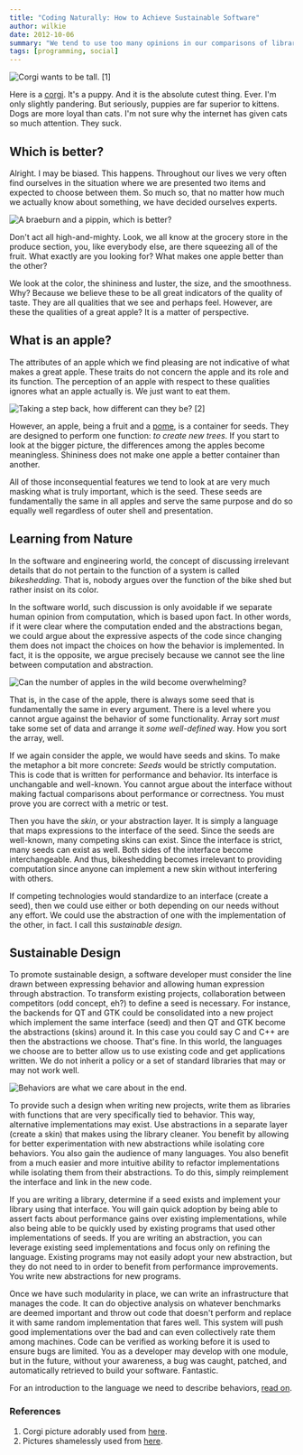 ```yaml
---
title: "Coding Naturally: How to Achieve Sustainable Software"
author: wilkie
date: 2012-10-06
summary: "We tend to use too many opinions in our comparisons of libraries and frameworks. This is systemic and relates to a problem that we, socially, are not organizing code effectively for objective reuse. We can fix this with a better infrastructure that puts objective metrics first and describes computation rather than human expression. We can find better ways of expression using abstractions on top."
tags: [programming, social]
---
```


![Corgi wants to be tall. [1]](corgi.png)

Here is a [corgi](https://imgur.com/r/corgi). It's a puppy. And it is the absolute cutest thing. Ever. I'm only slightly pandering.
But seriously, puppies are far superior to kittens. Dogs are more loyal than cats. I'm not sure why the
internet has given cats so much attention. They suck.

## Which is better?

Alright. I may be biased. This happens. Throughout our lives we very often find ourselves in the situation where we are presented two items and
expected to choose between them. So much so, that no matter how much we actually know about something, we
have decided ourselves experts.

![A braeburn and a pippin, which is better?](apples.png)

Don't act all high-and-mighty. Look, we all know at the grocery store in the
produce section, you, like everybody else, are there squeezing all of the fruit. What exactly are you
looking for? What makes one apple better than the other?

We look at the color, the shininess and luster, the size, and the smoothness. Why? Because we believe these
to be all great indicators of the quality of taste. They are all qualities that we see and perhaps feel.
However, are these the qualities of a great apple? It is a matter of perspective.

## What is an apple?

The attributes of an apple which we find pleasing are not indicative of what makes a great apple. These
traits do not concern the apple and its role and its function. The perception of an apple with respect to
these qualities ignores what an apple actually is. We just want to eat them.

![Taking a step back, how different can they be? [2]](apples_full_small.png)

However, an apple, being a fruit and a [pome](http://en.wikipedia.org/wiki/Pome), is a container for seeds. They
are designed to perform one function: *to create new trees*. If you start to look at the bigger picture,
the differences among the apples become meaningless. Shininess does not make one apple a better container than
another.

All of those inconsequential features we tend to look at are very much masking what is truly important, which
is the seed. These seeds are fundamentally the same in all apples and serve the same purpose and do so equally
well regardless of outer shell and presentation.

## Learning from Nature

In the software and engineering world, the concept of discussing irrelevant details that do not pertain to the
function of a system is called *bikeshedding*. That is, nobody argues over the function of the bike shed but
rather insist on its color.

In the software world, such discussion is only avoidable if we separate human opinion from computation, which is based upon fact. In
other words, if it were clear where the computation ended and the abstractions began, we could argue about the
expressive aspects of the code since changing them does not impact the choices on how the behavior is implemented.
In fact, it is the opposite, we argue precisely because we cannot see the line between computation and abstraction.

![Can the number of apples in the wild become overwhelming?](apples_full_smallest.png)

That is, in the case of the apple, there is always some seed that is fundamentally the same in every argument. There
is a level where you cannot argue against the behavior of some functionality. Array sort *must* take some set of data
and arrange it *some well-defined* way. How you sort the array, well.

If we again consider the apple, we would have seeds and skins. To make the metaphor a bit more concrete: *Seeds* would be 
strictly computation. This is code that
is written for performance and behavior. Its interface is unchangable and well-known. You cannot argue about
the interface without making factual comparisons about performance or correctness. You must
prove you are correct with a metric or test.

Then you have the *skin*, or your abstraction layer. It is simply a language that maps expressions to the interface of the seed.
Since the seeds are well-known, many competing skins can exist. Since the interface is strict, many seeds can exist as well.
Both sides of the interface become interchangeable. And thus, bikeshedding becomes irrelevant to providing computation
since anyone can implement
a new skin without interfering with others.

If competing technologies would standardize to an interface (create a seed), then we could use either or both depending
on our needs without any effort. We could use the abstraction of one with the implementation of the other, in fact. I call
this *sustainable design*.

## Sustainable Design

To promote sustainable design, a software developer must consider the line drawn between expressing behavior and allowing
human expression through abstraction. To transform existing projects, collaboration between competitors (odd concept, eh?)
to define a seed is necessary. For instance, the backends for QT and GTK could be consolidated into a new project which implement
the same interface (seed) and then QT and GTK become the abstractions (skins) around it. In this case you could say C and C++ are then the
abstractions we choose. That's fine. In this world, the languages we choose are to better allow us to use existing code and get applications
written. We do not inherit a policy or a set of standard libraries that may or may not work well.

![Behaviors are what we care about in the end.](apples_drawing.svg)

To provide such a design when writing new projects, write them as libraries with functions that are very specifically tied to behavior. This way, alternative
implementations may exist. Use abstractions in a separate layer (create a skin) that makes using the library cleaner. You benefit
by allowing for better experimentation with new abstractions while isolating core behaviors. You also gain the audience of many languages.
You also benefit from a much easier and more intuitive ability to refactor implementations while isolating them from their abstractions. To do this, simply
reimplement the interface and link in the new code.

If you are writing a library, determine if a seed exists and implement your library using that interface. You will gain quick
adoption by being able to assert facts about performance gains over existing implementations, while also being able to be
quickly used by existing programs that used other implementations of seeds. If you are writing an abstraction, you can leverage
existing seed implementations and focus only on refining the language. Existing programs may not easily adopt your new abstraction,
but they do not need to in order to benefit from performance improvements. You write new abstractions for new programs.

Once we have such modularity in place, we can write an infrastructure that manages the code. It can do objective analysis on whatever
benchmarks are deemed important and throw out code that doesn't perform and replace it with same random implementation that fares well.
This system will push good implementations over the bad and can even collectively rate them among machines. Code can be verified as
working before it is used to ensure bugs are limited. You as a developer may develop with one module, but in the future, without your
awareness, a bug was caught, patched, and automatically retrieved to build your software. Fantastic.

For an introduction to the language we need to describe behaviors, [read on](2012-10-06-infrastructure).

### References

1. Corgi picture adorably used from [here](http://www.coloradocorgi.org).
2. Pictures shamelessly used from [here](http://www.foodsubs.com/Apples.html).
